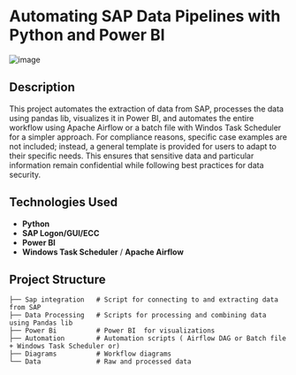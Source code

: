 # Automating SAP Data Pipelines with Python and Power BI
![image](https://github.com/user-attachments/assets/939599bc-a210-44be-b930-124fda786ae6)

## Description
This project automates the extraction of data from SAP, processes the data using pandas lib, visualizes it in Power BI, and automates the entire workflow using Apache Airflow or a batch file with Windos Task Scheduler for a simpler approach. For compliance reasons, specific case examples are not included; instead, a general template is provided for users to adapt to their specific needs. This ensures that sensitive data and particular information remain confidential while following best practices for data security.

## Technologies Used
- **Python** 
- **SAP Logon/GUI/ECC** 
- **Power BI**
- **Windows Task Scheduler** / **Apache Airflow**

## Project Structure
```plaintext
├── Sap integration   # Script for connecting to and extracting data from SAP
├── Data Processing   # Scripts for processing and combining data using Pandas lib
├── Power Bi          # Power BI  for visualizations
├── Automation        # Automation scripts ( Airflow DAG or Batch file + Windows Task Scheduler or)
├── Diagrams          # Workflow diagrams
└── Data              # Raw and processed data

